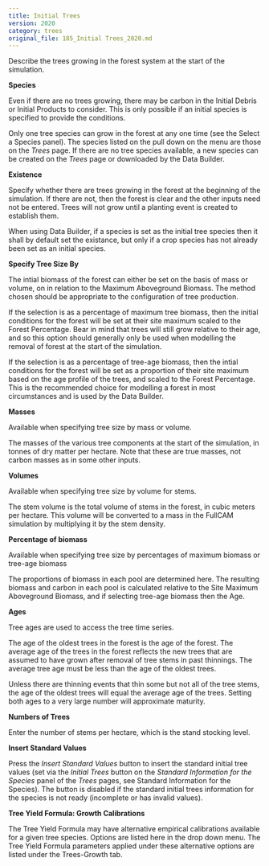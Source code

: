 ```yaml
---
title: Initial Trees
version: 2020
category: trees
original_file: 185_Initial Trees_2020.md
---
```


Describe the trees growing in the forest system at the start of the
simulation.

**Species**

Even if there are no trees growing, there may be carbon in the Initial
Debris or Initial
Products to consider. This is only possible
if an initial species is specified to provide the conditions.

Only one tree species can grow in the forest at any one time (see the
Select a Species panel). The species
listed on the pull down on the menu are those on the *Trees* page. If
there are no tree species available, a new species can be created on the
*Trees* page or downloaded by the Data
Builder.

**Existence**

Specify whether there are trees growing in the forest at the beginning
of the simulation. If there are not, then the forest is clear and the
other inputs need not be entered. Trees will not grow until a planting
event is created to establish them.

When using Data Builder, if a species is set
as the initial tree species then it shall by default set the existance,
but only if a crop species has not already been set as an initial
species.

**Specify Tree Size By**

The intial biomass of the forest can either be set on the basis of mass
or volume, on in relation to the Maximum Aboveground
Biomass. The method chosen
should be appropriate to the configuration of tree production.

If the selection is as a percentage of maximum tree biomass, then the
initial conditions for the forest will be set at their site maximum
scaled to the Forest Percentage. Bear in
mind that trees will still grow relative to their age, and so this
option should generally only be used when modelling the removal of
forest at the start of the simulation.

If the selection is as a percentage of tree-age biomass, then the intial
conditions for the forest will be set as a proportion of their site
maximum based on the age profile of the trees, and scaled to the Forest
Percentage. This is the recommended choice
for modelling a forest in most circumstances and is used by the Data
Builder.

**Masses**

Available when specifying tree size by mass or volume.

The masses of the various tree components at the start of the
simulation, in tonnes of dry matter per hectare. Note that these are
true masses, not carbon masses as in some other inputs.

**Volumes**

Available when specifying tree size by volume for stems.

The stem volume is the total volume of stems in the forest, in cubic
meters per hectare. This volume will be converted to a mass in the
FullCAM simulation by multiplying it by the stem density.

**Percentage of biomass**

Available when specifying tree size by percentages of maximum biomass or
tree-age biomass

The proportions of biomass in each pool are determined here. The
resulting biomass and carbon in each pool is calculated relative to the
Site Maximum Aboveground
Biomass, and if selecting
tree-age biomass then the Age.

**Ages**

Tree ages are used to access the tree time series.

The age of the oldest trees in the forest is the age of the forest. The
average age of the trees in the forest reflects the new trees that are
assumed to have grown after removal of tree stems in past thinnings. The
average tree age must be less than the age of the oldest trees.

Unless there are thinning events that thin some but not all of the tree
stems, the age of the oldest trees will equal the average age of the
trees. Setting both ages to a very large number will approximate
maturity.

**Numbers of Trees**

Enter the number of stems per hectare, which is the stand stocking
level.

**Insert Standard Values**

Press the *Insert Standard Values* button to insert the standard initial
tree values (set via the *Initial Trees* button on the *Standard
Information for the Species* panel of the *Trees* pages, see Standard
Information for the
Species). The
button is disabled if the standard initial trees information for the
species is not ready (incomplete or has invalid values).

**Tree Yield Formula: Growth Calibrations**

The Tree Yield Formula may have
alternative empirical calibrations available for a given tree species.
Options are listed here in the drop down menu. The Tree Yield Formula
parameters applied under these alternative options are listed under the
Trees-Growth tab.

